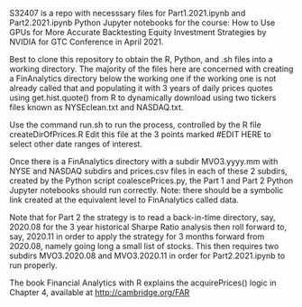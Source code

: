 S32407 is a repo with necesssary files for Part1.2021.ipynb and Part2.2021.ipynb Python Jupyter notebooks for the
course: How to Use GPUs for More Accurate Backtesting Equity Investment Strategies by NVIDIA for GTC Conference in April 2021.

Best to clone this repository to obtain the R, Python, and .sh files into a working directory.
The majority of the files here are concerned with creating a FinAnalytics directory below the
working one if the working one is not already called that and populating it with 3 years of
daily prices quotes using get.hist.quote() from R to dynamically download using two tickers files
known as NYSEclean.txt and NASDAQ.txt.

Use the command run.sh to run the process, controlled by the R file createDirOfPrices.R
Edit this file at the 3 points marked #EDIT HERE to select other date ranges of interest.

Once there is a FinAnalytics directory with a subdir MVO3.yyyy.mm with NYSE and NASDAQ subdirs
and prices.csv files in each of these 2 subdirs, created by the Python script coalescePrices.py,
the Part 1 and Part 2 Python Jupyter notebooks should run correctly.
Note: there should be a symbolic link created at the equivalent level to FinAnalytics called data.

Note that for Part 2 the strategy is to read a back-in-time directory, say, 2020.08 for the
3 year historical Sharpe Ratio analysis then roll forward to, say, 2020.11 in order to apply
the strategy for 3 months forward from 2020.08, namely going long a small list of stocks.
This then requires two subdirs MVO3.2020.08 and MVO3.2020.11 in order for Part2.2021.ipynb
to run properly.

The book Financial Analytics with R explains the acquirePrices() logic in Chapter 4,
available at http://cambridge.org/FAR
